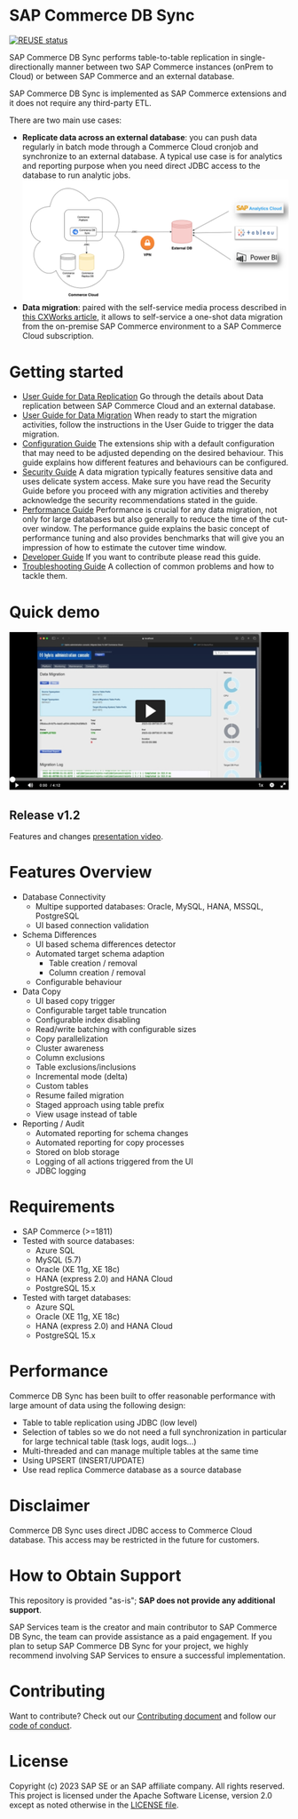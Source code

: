 # SAP Commerce DB Sync

[![REUSE status](https://api.reuse.software/badge/github.com/SAP/sap-commerce-db-sync)](https://api.reuse.software/info/github.com/SAP/sap-commerce-db-sync)

SAP Commerce DB Sync performs table-to-table replication in single-directionally manner between two SAP Commerce instances (onPrem to Cloud) or between SAP Commerce and an external database.

SAP Commerce DB Sync is implemented as SAP Commerce extensions and it does not require any third-party ETL.

There are two main use cases:

* __Replicate data across an external database__: you can push data regularly in batch mode through a Commerce Cloud cronjob and synchronize to an external database. A typical use case is for analytics and reporting purpose when you need direct JDBC access to the database to run analytic jobs.
![architecture overview for data sync between SAP Commerce Cloud to an external database](docs/user/data_replication_architecture.png)
* __Data migration__: paired with the self-service media process described in [this CXWorks article](https://www.sap.com/cxworks/article/2589632453/migrate_to_sap_commerce_cloud_migrate_media_with_azcopy), it allows to self-service a one-shot data migration from the on-premise SAP Commerce environment to a SAP Commerce Cloud subscription.

# Getting started

* [User Guide for Data Replication](docs/user/USER-GUIDE-DATA-REPLICATION.md) Go through the details about Data replication between SAP Commerce Cloud and an external database. 
* [User Guide for Data Migration](docs/user/USER-GUIDE-DATA-MIGRATION.md) When ready to start the migration activities, follow the instructions in the User Guide to trigger the data migration.
* [Configuration Guide](docs/configuration/CONFIGURATION-GUIDE.md) The extensions ship with a default configuration that may need to be adjusted depending on the desired behaviour. This guide explains how different features and behaviours can be configured.
* [Security Guide](docs/security/SECURITY-GUIDE.md) A data migration typically features sensitive data and uses delicate system access. Make sure you have read the Security Guide before you proceed with any migration activities and thereby acknowledge the security recommendations stated in the guide.
* [Performance Guide](docs/performance/PERFORMANCE-GUIDE.md) Performance is crucial for any data migration, not only for large databases but also generally to reduce the time of the cut-over window. The performance guide explains the basic concept of performance tuning and also provides benchmarks that will give you an impression of how to estimate the cutover time window.
* [Developer Guide](docs/developer/DEVELOPER-GUIDE.md) If you want to contribute please read this guide.
* [Troubleshooting Guide](docs/troubleshooting/TROUBLESHOOTING-GUIDE.md) A collection of common problems and how to tackle them.

# Quick demo

[![Watch the video](docs/user/commerce-db-sync-demo.png)](https://video.sap.com/embed/secure/iframe/entryId/1_7bhihtlz/uiConfId/30317401/st/0)

## Release v1.2

Features and changes [presentation video](https://sapvideoa35699dc5.hana.ondemand.com/?entry_id=1_sipgb1l8). 

# Features Overview

- Database Connectivity
  - Multipe supported databases: Oracle, MySQL, HANA, MSSQL, PostgreSQL
  - UI based connection validation
- Schema Differences
  - UI based schema differences detector
  - Automated target schema adaption
    - Table creation / removal
    - Column creation / removal
  - Configurable behaviour
- Data Copy
  - UI based copy trigger
  - Configurable target table truncation
  - Configurable index disabling
  - Read/write batching with configurable sizes
  - Copy parallelization
  - Cluster awareness
  - Column exclusions
  - Table exclusions/inclusions
  - Incremental mode (delta)
  - Custom tables
  - Resume failed migration
  - Staged approach using table prefix
  - View usage instead of table
- Reporting / Audit
  - Automated reporting for schema changes
  - Automated reporting for copy processes
  - Stored on blob storage
  - Logging of all actions triggered from the UI
  - JDBC logging

# Requirements

- SAP Commerce (>=1811)
- Tested with source databases:
  - Azure SQL
  - MySQL (5.7)
  - Oracle (XE 11g, XE 18c)
  - HANA (express 2.0) and HANA Cloud
  - PostgreSQL 15.x
- Tested with target databases:
  - Azure SQL
  - Oracle (XE 11g, XE 18c)
  - HANA (express 2.0) and HANA Cloud
  - PostgreSQL 15.x

# Performance

Commerce DB Sync has been built to offer reasonable performance with large amount of data using the following design:

- Table to table replication using JDBC (low level)
- Selection of tables so we do not need a full synchronization in particular for large technical table (task logs, audit logs...)
- Multi-threaded and can manage multiple tables at the same time 
- Using UPSERT (INSERT/UPDATE)
- Use read replica Commerce database as a source database

# Disclaimer

Commerce DB Sync uses direct JDBC access to Commerce Cloud database. This access may be restricted in the future for customers.

# How to Obtain Support

This repository is provided "as-is"; **SAP does not provide any additional support**.

SAP Services team is the creator and main contributor to SAP Commerce DB Sync, the team can provide assistance as a paid engagement. If you plan to setup SAP Commerce DB Sync for your project, we highly recommend involving SAP Services to ensure a successful implementation.

# Contributing
Want to contribute? Check out our [Contributing document](CONTRIBUTING.md) and follow our [code of conduct](CODE_OF_CONDUCT.md).

# License

Copyright (c) 2023 SAP SE or an SAP affiliate company. All rights reserved. This project is licensed under the Apache Software License, version 2.0 except as noted otherwise in the [LICENSE file](LICENSE).

